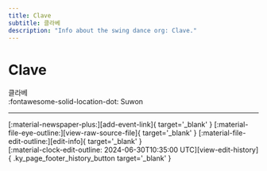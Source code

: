 ```yaml
---
title: Clave
subtitle: 클라베
description: "Info about the swing dance org: Clave."
---
```


# Clave

클라베  
:fontawesome-solid-location-dot: Suwon  


---

<div class="ky_page_footer" markdown>
<div class="ky_page_footer_trailing" markdown="span">
[:material-newspaper-plus:][add-event-link]{ target='_blank' }
[:material-file-eye-outline:][view-raw-source-file]{ target='_blank' }
[:material-file-edit-outline:][edit-info]{ target='_blank' }
</div>
<div class="ky_page_footer_leading" markdown="span">
[:material-clock-edit-outline: 2024-06-30T10:35:00 UTC][view-edit-history]{ .ky_page_footer_history_button target='_blank' }
</div>
</div>

[add-event-link]: https://github.com/swingdance/events/issues/new?assignees=&labels=add+event&projects=&template=02-add_entity.yml&title=%5Bko_KR%5D%20%3CName%3E&region=ko_KR&province=Suwon&city=Suwon&org_id=clave "Add Event"
[view-raw-source-file]: https://github.com/swingdance/orgs/blob/main/ko_KR/clave.json "View Raw Source File"
[edit-info]: https://github.com/swingdance/orgs/issues/new?assignees=&labels=update+org&projects=&template=03-update_entity.yml&title=%5Bko_KR%5D%20Clave&region=ko_KR&id=clave&name=Clave "Edit Info"

[view-edit-history]: https://github.com/swingdance/orgs/commits/main/ko_KR/clave.json "View Edit History"
